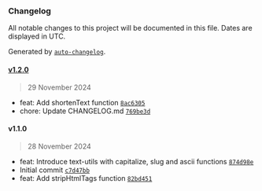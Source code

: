 ### Changelog

All notable changes to this project will be documented in this file. Dates are displayed in UTC.

Generated by [`auto-changelog`](https://github.com/CookPete/auto-changelog).

#### [v1.2.0](https://github.com/hridel/text-utils/compare/v1.1.0...v1.2.0)

> 29 November 2024

- feat: Add shortenText function [`8ac6305`](https://github.com/hridel/text-utils/commit/8ac6305ee14af52acd41cac15e41953fb7f82c6d)
- chore: Update CHANGELOG.md [`769be3d`](https://github.com/hridel/text-utils/commit/769be3d49751b0b69dce314c7eadffec7920209d)

#### v1.1.0

> 28 November 2024

- feat: Introduce text-utils with capitalize, slug and ascii functions [`874d98e`](https://github.com/hridel/text-utils/commit/874d98ea7d06eb72657036f2b149b2c0619149f9)
- Initial commit [`c7d47bb`](https://github.com/hridel/text-utils/commit/c7d47bb6f43cd944fc4f9c0427502ed1230e9fd3)
- feat: Add stripHtmlTags function [`82bd451`](https://github.com/hridel/text-utils/commit/82bd4512f6a44c27537289b3ca4fd2bc2d9671fb)
